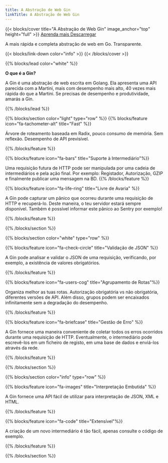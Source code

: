 ```yaml
---
title: A Abstração de Web Gin
linkTitle: A Abstração de Web Gin
---
```


{{< blocks/cover title="A Abstração de Web Gin" image_anchor="top" height="full" >}}
<a class="btn btn-lg btn-primary me-3 mb-4" href="/docs/"> Aprenda mais
<i class="fas fa-arrow-alt-circle-right ms-2"></i> </a>
<a class="btn btn-lg btn-secondary text-dark me-3 mb-4" href="https://github.com/gin-gonic/gin/releases">
Descarregar <i class="fab fa-github ms-2 "></i> </a>

<p class="lead mt-5">A mais rápida e completa abstração de web em Go. Transparente. </p>

{{< blocks/link-down color="info" >}} {{< /blocks/cover >}}

{{% blocks/lead color="white" %}}

**O que é a Gin?**

A Gin é uma abstração de web escrita em Golang. Ela apresenta uma API parecida
com a Martini, mais com desempenho mais alto, 40 vezes mais rápida do que a
Martini. Se precisas de desempenho e produtividade, amarás a Gin.

{{% /blocks/lead %}}

{{% blocks/section color="light" type="row" %}}
{{% blocks/feature icon="fa-tachometer-alt" title="Fast" %}}

Árvore de roteamento baseada em Radix, pouco consumo de memória. Sem reflexão.
Desempenho de API previsível.

{{% /blocks/feature %}}

{{% blocks/feature icon="fa-bars" title="Suporte à Intermediário"%}}

Uma requisição futura de HTTP pode ser manipulada por uma cadeia de
intermediários e pela ação final. Por exemplo: Registador, Autorização, GZIP e
finalmente publicar uma mensagem na BD. {{% /blocks/feature %}}

{{% blocks/feature icon="fa-life-ring" title="Livre de Avaria"  %}}

A Gin pode capturar um pânico que ocorreu durante uma requisição de HTTP e
recuperá-lo. Deste maneira, o teu servidor estará sempre disponível. Também é
possível informar este pânico ao Sentry por exemplo!

{{% /blocks/feature %}}

{{% /blocks/section %}}

{{% blocks/section color="white" type="row" %}}

{{% blocks/feature icon="fa-check-circle" title="Validação de JSON" %}}

A Gin pode analisar e validar o JSON de uma requisição, verificando, por
exemplo, a existência de valores obrigatórios.

{{% /blocks/feature %}}

{{% blocks/feature icon="fa-users-cog" title="Agrupamento de Rotas"%}}

Organiza melhor as tuas rotas. Autorização obrigatória vs não obrigatória,
diferentes versões de API. Além disso, grupos podem ser encaixados infinitamente
sem a degradação do desempenho.

{{% /blocks/feature %}}

{{% blocks/feature icon="fa-briefcase" title="Gestão de Erro" %}}

A Gin fornece uma maneira conveniente de coletar todos os erros ocorridos
durante uma requisição de HTTP. Eventualmente, o intermediário pode escrevê-los
em um ficheiro de registo, em uma base de dados e enviá-los através da rede.

{{% /blocks/feature %}}

{{% /blocks/section %}}

{{% blocks/section color="info" type="row" %}}

{{% blocks/feature icon="fa-images" title="Interpretação Embutida" %}}

A Gin fornece uma API fácil de utilizar para interpretação de JSON, XML e HTML.

{{% /blocks/feature %}}

{{% blocks/feature icon="fa-code" title="Extensível"%}}

A criação de um novo intermediário é tão fácil, apenas consulte o código de
exemplo.

{{% /blocks/feature %}}

{{% /blocks/section %}}
